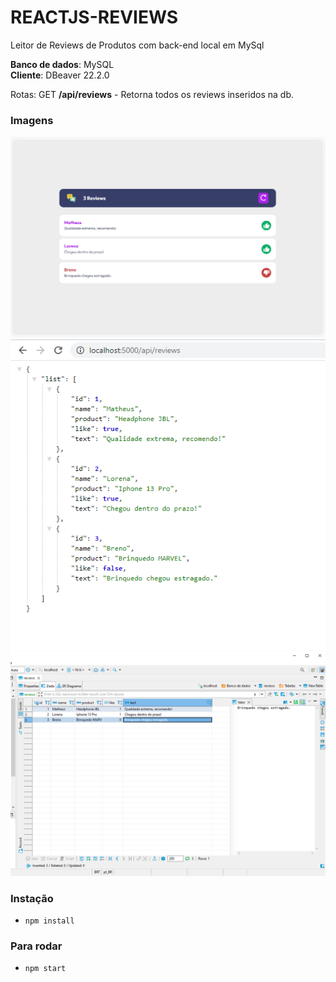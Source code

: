 # REACTJS-REVIEWS 
Leitor de Reviews de Produtos com back-end local em MySql

<b>Banco de dados</b>: MySQL<br />
<b>Cliente</b>: DBeaver 22.2.0<br />

Rotas:
GET <b>/api/reviews</b> - Retorna todos os reviews inseridos na db.<br />

### Imagens
<img src="./_images/desktop.png" />
<img src="./_images/api.png" />
<img src="./_images/client.png" />

### Instação
- `npm install`

### Para rodar
- `npm start`
